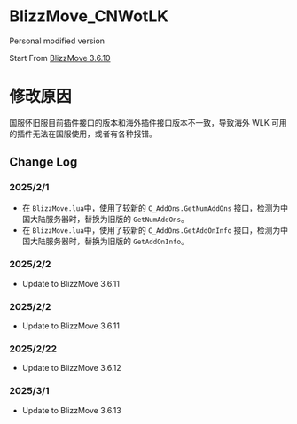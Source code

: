 # BlizzMove_CNWotLK
 Personal modified version

 Start From [BlizzMove 3.6.10](https://github.com/Kiatra/BlizzMove/tree/v3.6.10)

# 修改原因
国服怀旧服目前插件接口的版本和海外插件接口版本不一致，导致海外 WLK 可用的插件无法在国服使用，或者有各种报错。

## Change Log
### 2025/2/1
- 在 `BlizzMove.lua`中，使用了较新的 `C_AddOns.GetNumAddOns` 接口，检测为中国大陆服务器时，替换为旧版的 `GetNumAddOns`。  
- 在 `BlizzMove.lua`中，使用了较新的 `C_AddOns.GetAddOnInfo` 接口，检测为中国大陆服务器时，替换为旧版的 `GetAddOnInfo`。

### 2025/2/2
- Update to BlizzMove 3.6.11

### 2025/2/2
- Update to BlizzMove 3.6.11

### 2025/2/22
- Update to BlizzMove 3.6.12

### 2025/3/1
- Update to BlizzMove 3.6.13
